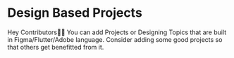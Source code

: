 # Design Based Projects

Hey Contributors👋🏻 You can add Projects or Designing Topics that are built in Figma/Flutter/Adobe language. Consider adding some good projects so that others get benefitted from it.
